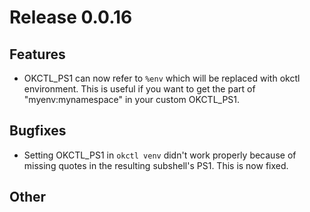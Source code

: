 # Release 0.0.16

## Features
- OKCTL_PS1 can now refer to `%env` which will be replaced with okctl environment. This is useful if you want to get
the part of "myenv:mynamespace" in your custom OKCTL_PS1.

## Bugfixes
- Setting OKCTL_PS1 in `okctl venv` didn't work properly because of missing quotes in the resulting subshell's PS1. This
is now fixed.

## Other
